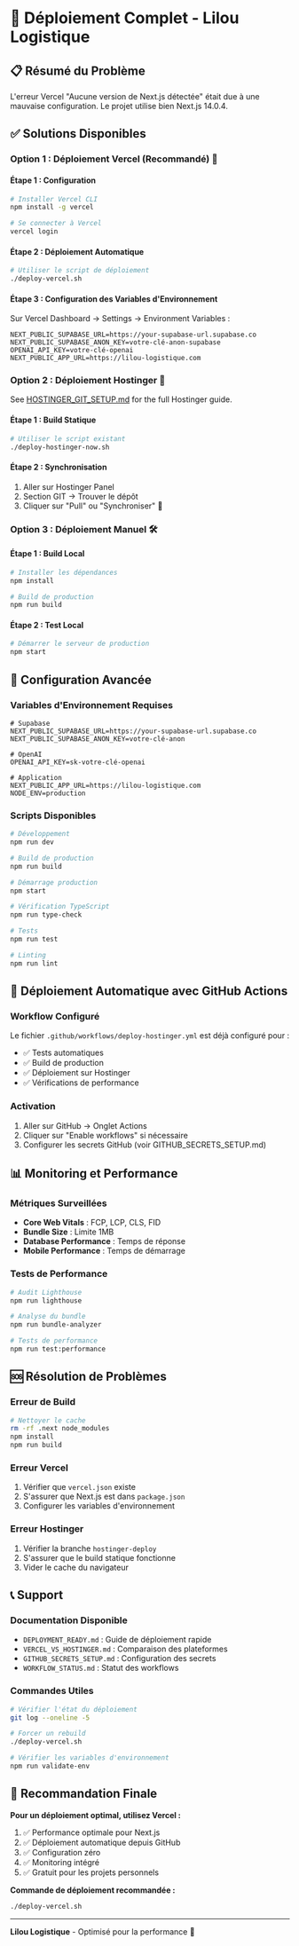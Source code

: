 # 🚀 Déploiement Complet - Lilou Logistique

## 📋 Résumé du Problème
L'erreur Vercel "Aucune version de Next.js détectée" était due à une mauvaise configuration. Le projet utilise bien Next.js 14.0.4.

## ✅ Solutions Disponibles

### Option 1 : Déploiement Vercel (Recommandé) 🚀

#### Étape 1 : Configuration
```bash
# Installer Vercel CLI
npm install -g vercel

# Se connecter à Vercel
vercel login
```

#### Étape 2 : Déploiement Automatique
```bash
# Utiliser le script de déploiement
./deploy-vercel.sh
```

#### Étape 3 : Configuration des Variables d'Environnement
Sur Vercel Dashboard → Settings → Environment Variables :
```
NEXT_PUBLIC_SUPABASE_URL=https://your-supabase-url.supabase.co
NEXT_PUBLIC_SUPABASE_ANON_KEY=votre-clé-anon-supabase
OPENAI_API_KEY=votre-clé-openai
NEXT_PUBLIC_APP_URL=https://lilou-logistique.com
```

### Option 2 : Déploiement Hostinger 🏢

See [HOSTINGER_GIT_SETUP.md](./HOSTINGER_GIT_SETUP.md) for the full Hostinger guide.

#### Étape 1 : Build Statique
```bash
# Utiliser le script existant
./deploy-hostinger-now.sh
```

#### Étape 2 : Synchronisation
1. Aller sur Hostinger Panel
2. Section GIT → Trouver le dépôt
3. Cliquer sur "Pull" ou "Synchroniser" 🔄

### Option 3 : Déploiement Manuel 🛠️

#### Étape 1 : Build Local
```bash
# Installer les dépendances
npm install

# Build de production
npm run build
```

#### Étape 2 : Test Local
```bash
# Démarrer le serveur de production
npm start
```

## 🔧 Configuration Avancée

### Variables d'Environnement Requises
```env
# Supabase
NEXT_PUBLIC_SUPABASE_URL=https://your-supabase-url.supabase.co
NEXT_PUBLIC_SUPABASE_ANON_KEY=votre-clé-anon

# OpenAI
OPENAI_API_KEY=sk-votre-clé-openai

# Application
NEXT_PUBLIC_APP_URL=https://lilou-logistique.com
NODE_ENV=production
```

### Scripts Disponibles
```bash
# Développement
npm run dev

# Build de production
npm run build

# Démarrage production
npm start

# Vérification TypeScript
npm run type-check

# Tests
npm run test

# Linting
npm run lint
```

## 🚀 Déploiement Automatique avec GitHub Actions

### Workflow Configuré
Le fichier `.github/workflows/deploy-hostinger.yml` est déjà configuré pour :
- ✅ Tests automatiques
- ✅ Build de production
- ✅ Déploiement sur Hostinger
- ✅ Vérifications de performance

### Activation
1. Aller sur GitHub → Onglet Actions
2. Cliquer sur "Enable workflows" si nécessaire
3. Configurer les secrets GitHub (voir GITHUB_SECRETS_SETUP.md)

## 📊 Monitoring et Performance

### Métriques Surveillées
- **Core Web Vitals** : FCP, LCP, CLS, FID
- **Bundle Size** : Limite 1MB
- **Database Performance** : Temps de réponse
- **Mobile Performance** : Temps de démarrage

### Tests de Performance
```bash
# Audit Lighthouse
npm run lighthouse

# Analyse du bundle
npm run bundle-analyzer

# Tests de performance
npm run test:performance
```

## 🆘 Résolution de Problèmes

### Erreur de Build
```bash
# Nettoyer le cache
rm -rf .next node_modules
npm install
npm run build
```

### Erreur Vercel
1. Vérifier que `vercel.json` existe
2. S'assurer que Next.js est dans `package.json`
3. Configurer les variables d'environnement

### Erreur Hostinger
1. Vérifier la branche `hostinger-deploy`
2. S'assurer que le build statique fonctionne
3. Vider le cache du navigateur

## 📞 Support

### Documentation Disponible
- `DEPLOYMENT_READY.md` : Guide de déploiement rapide
- `VERCEL_VS_HOSTINGER.md` : Comparaison des plateformes
- `GITHUB_SECRETS_SETUP.md` : Configuration des secrets
- `WORKFLOW_STATUS.md` : Statut des workflows

### Commandes Utiles
```bash
# Vérifier l'état du déploiement
git log --oneline -5

# Forcer un rebuild
./deploy-vercel.sh

# Vérifier les variables d'environnement
npm run validate-env
```

## 🎯 Recommandation Finale

**Pour un déploiement optimal, utilisez Vercel :**
1. ✅ Performance optimale pour Next.js
2. ✅ Déploiement automatique depuis GitHub
3. ✅ Configuration zéro
4. ✅ Monitoring intégré
5. ✅ Gratuit pour les projets personnels

**Commande de déploiement recommandée :**
```bash
./deploy-vercel.sh
```

---

**Lilou Logistique** - Optimisé pour la performance 🚀